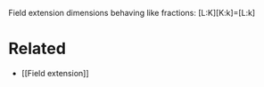       

Field extension dimensions behaving like fractions: [L:K][K:k]=[L:k]

# Related
- [[Field extension]]